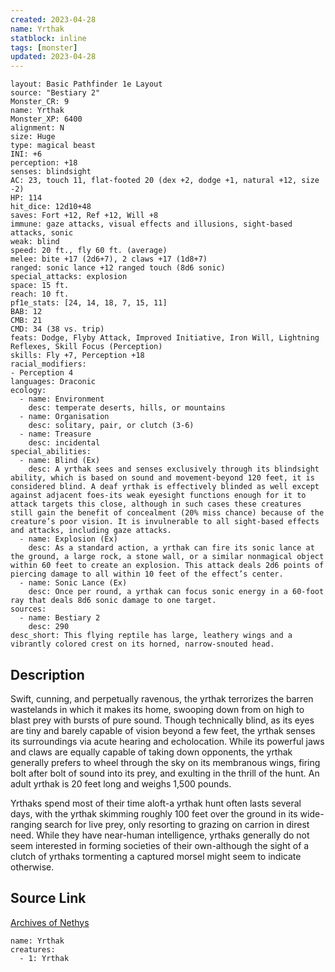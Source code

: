 ```yaml
---
created: 2023-04-28
name: Yrthak
statblock: inline
tags: [monster]
updated: 2023-04-28
---
```

```statblock
layout: Basic Pathfinder 1e Layout
source: "Bestiary 2"
Monster_CR: 9
name: Yrthak
Monster_XP: 6400
alignment: N
size: Huge
type: magical beast
INI: +6
perception: +18
senses: blindsight
AC: 23, touch 11, flat-footed 20 (dex +2, dodge +1, natural +12, size -2)
HP: 114
hit_dice: 12d10+48
saves: Fort +12, Ref +12, Will +8
immune: gaze attacks, visual effects and illusions, sight-based attacks, sonic
weak: blind
speed: 20 ft., fly 60 ft. (average)
melee: bite +17 (2d6+7), 2 claws +17 (1d8+7)
ranged: sonic lance +12 ranged touch (8d6 sonic)
special_attacks: explosion
space: 15 ft.
reach: 10 ft.
pf1e_stats: [24, 14, 18, 7, 15, 11]
BAB: 12
CMB: 21
CMD: 34 (38 vs. trip)
feats: Dodge, Flyby Attack, Improved Initiative, Iron Will, Lightning Reflexes, Skill Focus (Perception)
skills: Fly +7, Perception +18
racial_modifiers:
- Perception 4
languages: Draconic
ecology:
  - name: Environment
    desc: temperate deserts, hills, or mountains
  - name: Organisation
    desc: solitary, pair, or clutch (3-6)
  - name: Treasure
    desc: incidental
special_abilities:
  - name: Blind (Ex)
    desc: A yrthak sees and senses exclusively through its blindsight ability, which is based on sound and movement-beyond 120 feet, it is considered blind. A deaf yrthak is effectively blinded as well except against adjacent foes-its weak eyesight functions enough for it to attack targets this close, although in such cases these creatures still gain the benefit of concealment (20% miss chance) because of the creature’s poor vision. It is invulnerable to all sight-based effects and attacks, including gaze attacks.
  - name: Explosion (Ex)
    desc: As a standard action, a yrthak can fire its sonic lance at the ground, a large rock, a stone wall, or a similar nonmagical object within 60 feet to create an explosion. This attack deals 2d6 points of piercing damage to all within 10 feet of the effect’s center.
  - name: Sonic Lance (Ex)
    desc: Once per round, a yrthak can focus sonic energy in a 60-foot ray that deals 8d6 sonic damage to one target.
sources:
  - name: Bestiary 2
    desc: 290
desc_short: This flying reptile has large, leathery wings and a vibrantly colored crest on its horned, narrow-snouted head.
```
## Description
Swift, cunning, and perpetually ravenous, the yrthak terrorizes the barren wastelands in which it makes its home, swooping down from on high to blast prey with bursts of pure sound. Though technically blind, as its eyes are tiny and barely capable of vision beyond a few feet, the yrthak senses its surroundings via acute hearing and echolocation. While its powerful jaws and claws are equally capable of taking down opponents, the yrthak generally prefers to wheel through the sky on its membranous wings, firing bolt after bolt of sound into its prey, and exulting in the thrill of the hunt. An adult yrthak is 20 feet long and weighs 1,500 pounds.

Yrthaks spend most of their time aloft-a yrthak hunt often lasts several days, with the yrthak skimming roughly 100 feet over the ground in its wide-ranging search for live prey, only resorting to grazing on carrion in direst need. While they have near-human intelligence, yrthaks generally do not seem interested in forming societies of their own-although the sight of a clutch of yrthaks tormenting a captured morsel might seem to indicate otherwise.
## Source Link
[Archives of Nethys](https://aonprd.com/MonsterDisplay.aspx?ItemName=Yrthak)
```encounter-table
name: Yrthak
creatures:
  - 1: Yrthak
```
